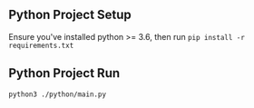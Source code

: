 ## Python Project Setup
Ensure you've installed python >= 3.6, then run `pip install -r requirements.txt`

## Python Project Run
`python3 ./python/main.py`